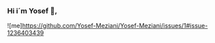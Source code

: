 ### Hi i´m Yosef 👋, 

![me]https://github.com/Yosef-Meziani/Yosef-Meziani/issues/1#issue-1236403439



<!--
**Yosef-Meziani/Yosef-Meziani** is a ✨ _special_ ✨ repository because its `README.md` (this file) appears on your GitHub profile.

Here are some ideas to get you started:

- 🔭 I’m currently working on ...
- 🌱 I’m currently learning ...
- 👯 I’m looking to collaborate on ...
- 🤔 I’m looking for help with ...
- 💬 Ask me about ...
- 📫 How to reach me: ...
- 😄 Pronouns: ...
- ⚡ Fun fact: ...
-->
